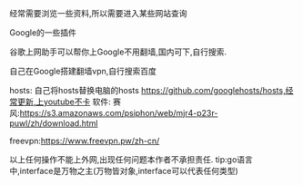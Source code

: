 经常需要浏览一些资料,所以需要进入某些网站查询

Google的一些插件

谷歌上网助手可以帮你上Google不用翻墙,国内可下,自行搜索.

自己在Google搭建翻墙vpn,自行搜索百度

hosts:
自己将hosts替换电脑的hosts
https://github.com/googlehosts/hosts,经常更新,上youtube不卡
软件:
赛风:https://s3.amazonaws.com/psiphon/web/mjr4-p23r-puwl/zh/download.html

freevpn:https://www.freevpn.pw/zh-cn/

以上任何操作不能上外网,出现任何问题本作者不承担责任.
tip:go语言中,interface是万物之主(万物皆对象,interface可以代表任何类型)
